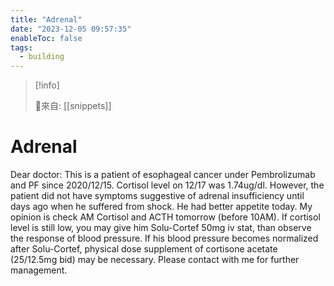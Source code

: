 ```yaml
---
title: "Adrenal"
date: "2023-12-05 09:57:35"
enableToc: false
tags:
  - building
---
```

> [!info]
>
> 🌱來自: [[snippets]]
# Adrenal
Dear doctor:
This is a patient of esophageal cancer under Pembrolizumab and PF since 2020/12/15. Cortisol level on 12/17 was 1.74ug/dl. However, the patient did not have symptoms suggestive of adrenal insufficiency until days ago when he suffered from shock. He had better appetite today.
My opinion is check AM Cortisol and ACTH tomorrow (before 10AM). If cortisol level is still low, you may give him Solu-Cortef 50mg iv stat, than observe the response of blood pressure. If his blood pressure becomes normalized after Solu-Cortef, physical dose supplement of cortisone acetate (25/12.5mg bid) may be necessary.
Please contact with me for further management.
